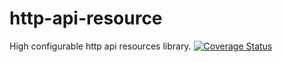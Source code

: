 # http-api-resource

High configurable http api resources library.
[![Coverage Status](https://coveralls.io/repos/github/bikalay/http-api-resource/badge.svg)](https://coveralls.io/github/bikalay/http-api-resource)
